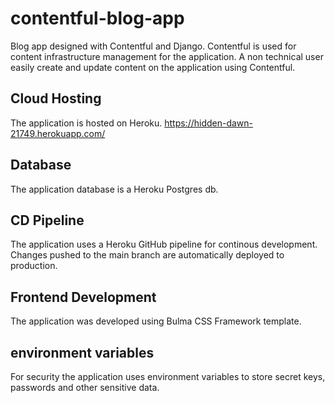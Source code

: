 # contentful-blog-app
Blog app designed with Contentful and Django. Contentful is used for content infrastructure management for the application. A non technical user easily create and update content on the application using Contentful.

## Cloud Hosting
The application is hosted on Heroku. https://hidden-dawn-21749.herokuapp.com/

## Database
The application database is a Heroku Postgres db.

## CD Pipeline
The application uses a Heroku GitHub pipeline for continous development. Changes pushed to the main branch are automatically deployed to production.

## Frontend Development
The application was developed using Bulma CSS Framework template.

## environment variables
For security the application uses environment variables to store secret keys, passwords and other sensitive data.

